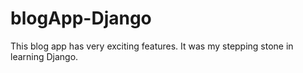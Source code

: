 # blogApp-Django
This blog app has very exciting features. It was my stepping stone in learning Django. 
